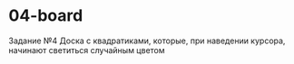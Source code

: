 # 04-board
Задание №4
Доска с квадратиками, которые, при наведении курсора, начинают светиться случайным цветом
